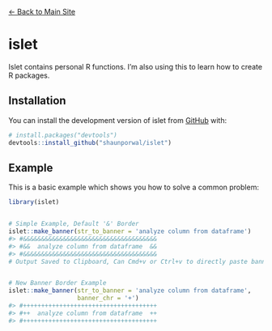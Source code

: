 
<a href="https://shaunporwal.com" class="nav-link">← Back to Main
Site</a>

<!-- README.md is generated from README.Rmd. Please edit that file -->

# islet

Islet contains personal R functions. I’m also using this to learn how to
create R packages.

## Installation

You can install the development version of islet from
[GitHub](https://github.com/) with:

``` r
# install.packages("devtools")
devtools::install_github("shaunporwal/islet")
```

## Example

This is a basic example which shows you how to solve a common problem:

``` r
library(islet)
```

``` r

# Simple Example, Default '&' Border
islet::make_banner(str_to_banner = 'analyze column from dataframe')
#> #&&&&&&&&&&&&&&&&&&&&&&&&&&&&&&&&&&&&&
#> #&&  analyze column from dataframe  &&
#> #&&&&&&&&&&&&&&&&&&&&&&&&&&&&&&&&&&&&&
# Output Saved to Clipboard, Can Cmd+v or Ctrl+v to directly paste banner
```

``` r

# New Banner Border Example
islet::make_banner(str_to_banner = 'analyze column from dataframe',
                   banner_chr = '+')
#> #+++++++++++++++++++++++++++++++++++++
#> #++  analyze column from dataframe  ++
#> #+++++++++++++++++++++++++++++++++++++
```

